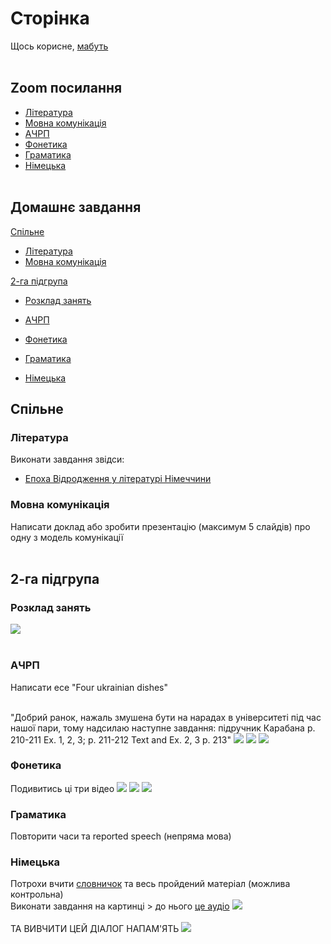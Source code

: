# Сторінка
Щось корисне, [мабуть](https://www.youtube.com/watch?v=GFz6KqZurFY) <br> <br>

## Zoom посилання
* [Література](http://krnu.org/mod/url/view.php?id=24220)
* [Мовна комунікація](http://krnu.org/mod/url/view.php?id=29313)
* [АЧРП](http://krnu.org/mod/url/view.php?id=29123)
* [Фонетика](http://krnu.org/mod/url/view.php?id=45463)
* [Граматика](http://krnu.org/mod/url/view.php?id=29200)
* [Німецька](http://krnu.org/mod/url/view.php?id=29221) <br> <br>

## Домашнє завдання

[Спільне](#спільне)
* [Література](#література)
* [Мовна комунікація](#мовна-комунікація) <br>

<!-- [1-ша підгрупа](#1-ша-підгрупа)
* [Розклад занять](#розклад-занять) <br>

* [АЧРП](#ачрп)
* [Фонетика](#фонетика)
* [Граматика](#граматика)
* [Німецька](#німецька) <br> -->

[2-га підгрупа](#2-га-підгрупа)
* [Розклад занять](#розклaд-занять) <br>

* [АЧРП](#ачpп)
* [Фонетика](#фонетикa)
* [Граматика](#граматикa)
* [Німецька](#німецькa)

## Спільне
### Література
Виконати завдання звідси: <br>
* [Епоха Відродження у літературі Німеччини](http://krnu.org/mod/assign/view.php?id=24685)


### Мовна комунікація
Написати доклад або зробити презентацію (максимум 5 слайдів) про одну з модель комунікації <br> <br>

<!-- ## 1-ша підгрупа

### Розклад занять

### АЧРП

### Фонетика

### Граматика

### Німецька -->

## 2-га підгрупа

### Розклaд занять
![](img/tt2.jpg) <br> <br>

### АЧPП
Написати есе "Four ukrainian dishes" <br> <br>

"Добрий ранок, нажаль змушена бути на нарадах в університеті під час нашої пари, тому надсилаю наступне завдання: підручник Карабана p. 210-211 Ex. 1, 2, 3; p. 211-212 Text and Ex. 2, 3 p. 213" ![](img/acrp2-1.jpg) ![](img/acrp2-2.jpg) ![](img/acrp2-3.jpg)

### Фонетикa
Подивитись ці три відео [![](https://i.ytimg.com/vi_webp/Ueelu-2SalU/maxresdefault.webp)](https://www.youtube.com/watch?v=Ueelu-2SalU) [![](https://i.ytimg.com/vi/-m-gudHhLxc/maxresdefault.jpg?sqp=-oaymwEmCIAKENAF8quKqQMa8AEB-AHcCIAC0AWKAgwIABABGEEgYShyMA8=&rs=AOn4CLCphE93fGM9xw_hsAB7y_ENcQp1xg)](https://m.youtube.com/watch?v=-m-gudHhLxc) [![](https://i.ytimg.com/vi_webp/4KDkHvvksAE/maxresdefault.webp)](https://m.youtube.com/watch?v=4KDkHvvksAE)

### Граматикa
Повторити часи та reported speech (непряма мова)

### Німецькa
Потрохи вчити [словничок](https://cdn.discordapp.com/attachments/1344249786777468990/1346234528678674432/Worterbuch_2.docx?ex=67c7721b&is=67c6209b&hm=43c4c238fbaf5f428baaf9b3965867c2624519a3fca36ce62f14ca61a1d9014f&) та весь пройдений матеріал (можлива контрольна) <br>
Виконати завдання на картинці > до нього [це аудіо](https://t.me/c/2234588091/24819) ![](img/german2-1.jpg) <br> <br>
ТА ВИВЧИТИ ЦЕЙ ДІАЛОГ НАПАМ'ЯТЬ ![](img/german2-2.jpg)

